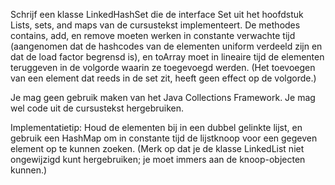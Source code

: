 Schrijf een klasse LinkedHashSet die de interface Set uit het hoofdstuk Lists, sets, and maps van de cursustekst implementeert. De methodes contains, add, en remove moeten werken in constante verwachte tijd (aangenomen dat de hashcodes van de elementen uniform verdeeld zijn en dat de load factor begrensd is), en toArray moet in lineaire tijd de elementen teruggeven in de volgorde waarin ze toegevoegd werden. (Het toevoegen van een element dat reeds in de set zit, heeft geen effect op de volgorde.)

Je mag geen gebruik maken van het Java Collections Framework. Je mag wel code uit de cursustekst hergebruiken.

Implementatietip: Houd de elementen bij in een dubbel gelinkte lijst, en gebruik een HashMap om in constante tijd de lijstknoop voor een gegeven element op te kunnen zoeken. (Merk op dat je de klasse LinkedList niet ongewijzigd kunt hergebruiken; je moet immers aan de knoop-objecten kunnen.)
